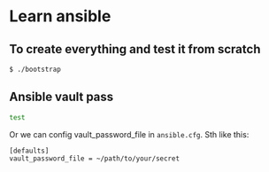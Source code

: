 # Learn ansible

## To create everything and test it from scratch

```bash
$ ./bootstrap
```

## Ansible vault pass

```bash
test
```

Or we can config vault_password_file in `ansible.cfg`. Sth like this:

```bash
[defaults]
vault_password_file = ~/path/to/your/secret
```
